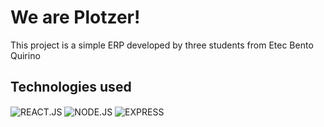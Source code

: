 # We are Plotzer!

This project is a simple ERP developed by three students from Etec Bento Quirino

## Technologies used
<div style="display: inline-block">
    <img src="https://img.shields.io/badge/React-20232A?style=for-the-badge&logo=react&logoColor=61DAFB" align="center" alt="REACT.JS"   >
    <img src="https://img.shields.io/badge/Node.js-43853D?style=for-the-badge&logo=node.js&logoColor=white" align="center" alt="NODE.JS">
    <img src="is https://raster.shields.io/npm/v/express" align="center" alt="EXPRESS"   >
</div>

